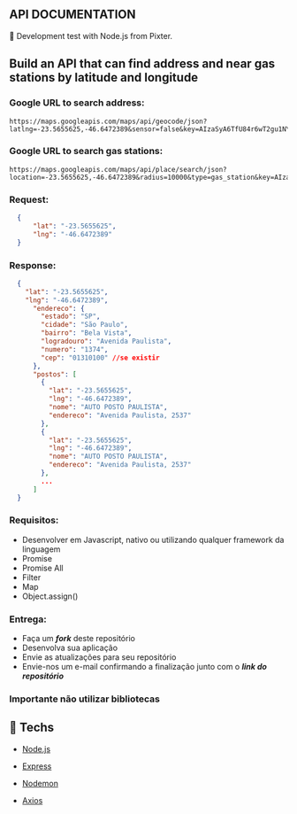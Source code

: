 ## API DOCUMENTATION

:rocket: Development test with Node.js from Pixter. 

## Build an API that can find address and near gas stations by latitude and longitude

### Google URL to search address:

```
https://maps.googleapis.com/maps/api/geocode/json?latlng=-23.5655625,-46.6472389&sensor=false&key=AIzaSyA6TfU84r6wT2gu1NYAOCN7JkO342K21So
```

### Google URL to search gas stations:

```
https://maps.googleapis.com/maps/api/place/search/json?location=-23.5655625,-46.6472389&radius=10000&type=gas_station&key=AIzaSyA6TfU84r6wT2gu1NYAOCN7JkO342K21So
```

### Request:

```json
  {
      "lat": "-23.5655625",
      "lng": "-46.6472389"
  }
```

### Response:

```json
  {
    "lat": "-23.5655625",
    "lng": "-46.6472389",
      "endereco": {
        "estado": "SP",
        "cidade": "São Paulo",
        "bairro": "Bela Vista",
        "logradouro": "Avenida Paulista",
        "numero": "1374",
        "cep": "01310100" //se existir
      },
      "postos": [
        {
          "lat": "-23.5655625",
          "lng": "-46.6472389",
          "nome": "AUTO POSTO PAULISTA",
          "endereco": "Avenida Paulista, 2537"
        },
        {
          "lat": "-23.5655625",
          "lng": "-46.6472389",
          "nome": "AUTO POSTO PAULISTA",
          "endereco": "Avenida Paulista, 2537"
        },
        ...
      ]
  }
```

### Requisitos:

- Desenvolver em Javascript, nativo ou utilizando qualquer framework da linguagem
- Promise
- Promise All
- Filter
- Map
- Object.assign()

### Entrega:

- Faça um _**fork**_ deste repositório
- Desenvolva sua aplicação
- Envie as atualizações para seu repositório
- Envie-nos um e-mail confirmando a finalização junto com o _**link do repositório**_

### Importante não utilizar bibliotecas



## :rocket: Techs

- [Node.js](https://nodejs.org/en/)
- [Express](https://www.typescriptlang.org/)
- [Nodemon](https://nodemon.io/)

- [Axios](https://www.npmjs.com/package/axios)

